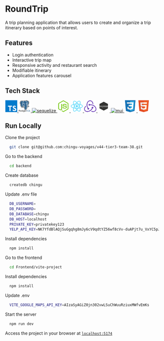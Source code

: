 
# RoundTrip

A trip planning application that allows users to create and organize a trip itinerary based on points of interest.


## Features

- Login authentication
- Interactive trip map
- Responsive activity and restaurant search
- Modifiable itinerary
- Application features carousel


## Tech Stack

<p> 
<a href="https://www.typescriptlang.org/"> 
<img src="https://github.com/devicons/devicon/blob/master/icons/typescript/typescript-plain.svg" alt="typescript" width="40" height="40"/> </a>
<a href="https://www.postgresql.org">
<img src="https://raw.githubusercontent.com/devicons/devicon/master/icons/postgresql/postgresql-original-wordmark.svg" alt="postgresql" width="40" height="40"/>
<a href="https://www.sequelize.org">
<img src="https://user-images.githubusercontent.com/48143100/163075611-a24477b9-2c48-462b-9dd5-64ef73f356e3.png" alt="sequelize" width="40" height="40"/>
</a>
<a href="https://nodejs.org"> 
<img src="https://github.com/devicons/devicon/blob/master/icons/nodejs/nodejs-original.svg" alt="nodejs" width="40" height="40"/> 
</a> 
<a href="https://reactjs.org/"> 
<img src="https://github.com/devicons/devicon/blob/master/icons/react/react-original.svg" alt="react" width="40" height="40"/> 
</a>
<a href="https://redux.js.org">
<img src="https://raw.githubusercontent.com/devicons/devicon/master/icons/redux/redux-original.svg" alt="redux" width="40" height="40"/>
</a>
<a href="https://expressjs.com/">
<img src="https://github.com/CatherineJOnia/DinGo/blob/main/public/images/express.png" alt="express" width="40" height="40"/>
</a>
<a href="https://mui.com/">
<img src="https://user-images.githubusercontent.com/48143100/163075600-bcf5197c-33fa-4d61-933f-1eb82cf4807f.png" alt="mui" width="40" height="40"/>
</a>
</a>
<a href="https://www.w3schools.com/css/"> 
<img src="https://github.com/devicons/devicon/blob/master/icons/css3/css3-original.svg" alt="css3" width="40" height="40"/> 
</a> 
<a href="https://www.w3.org/html/">
<img src="https://github.com/devicons/devicon/blob/master/icons/html5/html5-original.svg" alt="html5" width="40" height="40"/> 
</a> 
</p>

## Run Locally

Clone the project

```bash
  git clone git@github.com:chingu-voyages/v44-tier3-team-38.git
```

Go to the backend

```bash
  cd backend
```

Create database

```bash
  createdb chingu
```

Update .env file

```bash
  DB_USERNAME=
  DB_PASSWORD=
  DB_DATABASE=chingu
  DB_HOST=localhost
  PRIVATE_KEY=privatekey123
  YELP_API_KEY=NK7YfdBlAQjSuGgqhg8mJy6cV9qdtYZ56wf8cVv-duAPjt7u_VxYC5pJfx1srn54N1_M9W8GZRActgHZ06ngFMO_2aZ1FNZGOfYHv-oOgcSYrjeyEct-pikg91htZHYx
```

Install dependencies

```bash
  npm install
```

Go to the frontend

```bash
  cd Frontend/vite-project
```

Install dependencies

```bash
  npm install
```

Update .env

```bash
  VITE_GOOGLE_MAPS_API_KEY=AIzaSyAGiZ0jn302vwLSuChWuuRziuxMWfvEmKs
```

Start the server

```bash
  npm run dev
```

Access the project in your browser at [`localhost:5174`](http://localhost:5174)

 
